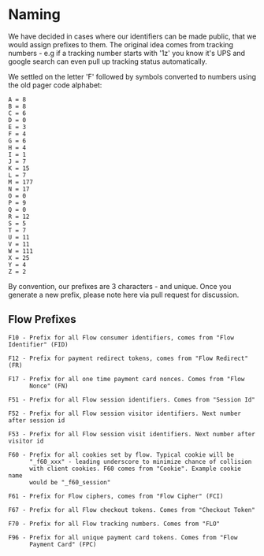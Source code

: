 # Naming

We have decided in cases where our identifiers can be made public,
that we would assign prefixes to them. The original idea comes from
tracking numbers - e.g if a tracking number starts with '1z' you know
it's UPS and google search can even pull up tracking status
automatically.

We settled on the letter 'F' followed by symbols converted to numbers
using the old pager code alphabet:

    A = 8
    B = 8
    C = 6
    D = 0
    E = 3
    F = 4
    G = 6
    H = 4
    I = 1
    J = 7
    K = 15
    L = 7
    M = 177
    N = 17
    O = 0
    P = 9
    Q = 0
    R = 12
    S = 5
    T = 7
    U = 11
    V = 11
    W = 111
    X = 25
    Y = 4
    Z = 2


By convention, our prefixes are 3 characters - and unique. Once you
generate a new prefix, please note here via pull request for discussion.

## Flow Prefixes

    F10 - Prefix for all Flow consumer identifiers, comes from "Flow Identifier" (FID)

    F12 - Prefix for payment redirect tokens, comes from "Flow Redirect" (FR)

    F17 - Prefix for all one time payment card nonces. Comes from "Flow
          Nonce" (FN)

    F51 - Prefix for all Flow session identifiers. Comes from "Session Id"

    F52 - Prefix for all Flow session visitor identifiers. Next number after session id

    F53 - Prefix for all Flow session visit identifiers. Next number after visitor id

    F60 - Prefix for all cookies set by flow. Typical cookie will be
          "_f60_xxx" - leading underscore to minimize chance of collision
          with client cookies. F60 comes from "Cookie". Example cookie name
          would be "_f60_session"

    F61 - Prefix for Flow ciphers, comes from "Flow Cipher" (FCI)

    F67 - Prefix for all Flow checkout tokens. Comes from "Checkout Token"

    F70 - Prefix for all Flow tracking numbers. Comes from "FLO"

    F96 - Prefix for all unique payment card tokens. Comes from "Flow
          Payment Card" (FPC)

